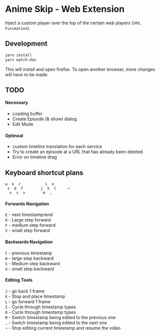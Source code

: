 # Anime Skip - Web Extension

Inject a custom player over the top of the certain web players (`VRV`, `Funimation`).

## Development

```bash
yarn install
yarn watch:dev
```

This will install and open firefox. To open another browser, more changes will have to be made.

## TODO

#### Necessary

- Loading buffer
- Create Episode (& show) dialog
- Edit Mode

#### Optinoal

- custom timeline translation for each service
- Try to create an episode at a URL that has already been deleted
- Error on timeline drag

## Keyboard shortcut plans

```
w  e  r           i  o
 s  d  f        j  k  l     ⏎
  x  c  v        m  ,
```

#### Forwards Navigation

`E` - next timestamp/end<br />
`R` - Large step forward<br />
`F` - medium step forward<br />
`V` - small step forward<br />

#### Backwards Navigation

`C` - previous timestamp<br />
`W` - large step backward<br />
`S` - Medium step backward<br />
`X` - small step backward<br />

#### Editing Tools

`J` - go back 1 frame<br />
`K` - Stop and place timestamp<br />
`L` - go forward 1 frame<br />
`I` - Cycle through timestamp types<br />
`O` - Cycle through timestamp types<br />
`M` - Switch timestamp being edited to the previous one<br />
`,` - Switch timestamp being edited to the next one<br />
`⏎` - Stop editing current timestamp and resume the video<br />
